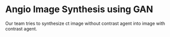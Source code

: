 # Angio Image Synthesis using GAN

Our team tries to synthesize ct image without contrast agent into image with contrast agent.